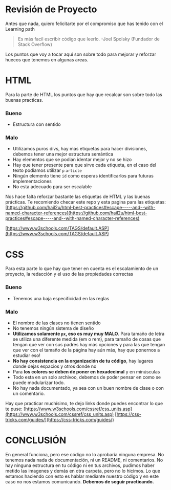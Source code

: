 # Revisión de Proyecto 

Antes que nada, quiero felicitarte por el compromiso que has tenido con el Learning path

> Es más facil escribir código que leerlo.
> -Joel Spolsky (Fundador de Stack Overflow)

Los puntos que voy a tocar aquí son sobre todo para mejorar y reforzar huecos que tenemos en algunas areas.

# HTML

Para la parte de HTML los puntos que hay que recalcar son sobre todo las buenas practicas.

###  Bueno

- Estructura con sentido 

### Malo

- Utilizamos puros divs, hay más etiquetas para hacer divisiones, debemos tener una mejor estructura semántica
- Hay elementos que se podian identar mejor y no se hizo
- Hay que tener presente para que sirve cada etiqueta, en el caso del texto podiamos utilizar `p` `article` 
- Ningún elemento tiene `id` como esperas identificarlos para futuras implementaciones
- No esta adecuado para ser escalable

Nos hace falta reforzar bastante las etiquetas de HTML y las buenas prácticas.
Te recomiendo checar este repo y esta pagina para las etiquetas:
[https://github.com/hail2u/html-best-practices#escape-----and--with-named-character-references](https://github.com/hail2u/html-best-practices#escape-----and--with-named-character-references)

[https://www.w3schools.com/TAGS/default.ASP](https://www.w3schools.com/TAGS/default.ASP)

# CSS

Para esta parte lo que hay que tener en cuenta es el escalamiento de un proyecto, la redacción y el uso de las propiedades correctas

### Bueno

- Tenemos una baja especificidad en las reglas

### Malo

- El nombre de las clases no tienen sentido
- No tenemos ningún sistema de diseño
- **Utilizamos solamente `px`, eso es muy muy MALO**. Para tamaño de letra se utiliza una diferente medida (em o rem), para tamaño de cosas que tengan que ver con sus padres hay más opciones y para las que tengan que ver con el tamaño de la página hay aún más, hay que ponernos a estudiar eso!
- **No hay consistencia en la organización de tu código**, hay lugares donde dejas espacios y otros donde no
- Para **los colores se deben de poner en hexadecimal** y en minúsculas
- Todo esta en un solo archivoo, debemos de poder pensar en como se puede modularizar todo.
- No hay nada documentado, ya sea con un buen nombre de clase o con un comentario.

Hay que practicar muchísimo, te dejo links donde puedes encontrar lo que te puse:
[https://www.w3schools.com/cssref/css_units.asp](https://www.w3schools.com/cssref/css_units.asp)
[https://css-tricks.com/guides/](https://css-tricks.com/guides/)

# CONCLUSIÓN

En general funciona, pero ese código no lo aprobaría ninguna empresa. No tenemos nada nada de documentación, ni un README, ni comentarios. 
No hay ninguna estructura en tu código ni en tus archivos, pudimos haber metido las imagenes y demás en otra carpeta, pero no lo hicimos.
Lo que estamos haciendo con esto es hablar mediante nuestro código y en este caso no nos estamos comunicando.
**Debemos de seguir practicando.**
